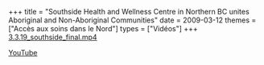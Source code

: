 +++
title = "Southside Health and Wellness Centre in Northern BC unites Aboriginal and Non-Aboriginal Communities"
date = 2009-03-12
themes = ["Accès aux soins dans le Nord"]
types = ["Vidéos"]
+++
[3.3.19\_southside\_final.mp4](/files/3.3.19_southside_final.mp4)

[YouTube](https://www.youtube.com/watch?v=9Cc1x1hLLBk)
